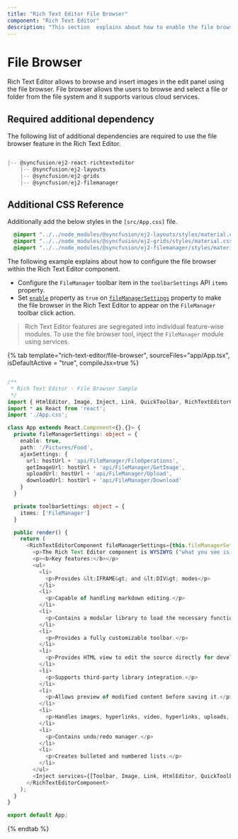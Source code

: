 ```yaml
---
title: "Rich Text Editor File Browser"
component: "Rich Text Editor"
description: "This section  explains about how to enable the file browser feature in the Syncfusion react Rich Text Editor component."
---
```


# File Browser

Rich Text Editor allows to browse and insert images in the edit panel using the file browser. File browser allows the users to browse and select a file or folder from the file system and it supports various cloud services.

## Required additional dependency

The following list of additional dependencies are required to use the file browser feature in the Rich Text Editor.

```js

|-- @syncfusion/ej2-react-richtexteditor
    |-- @syncfusion/ej2-layouts
    |-- @syncfusion/ej2-grids
    |-- @syncfusion/ej2-filemanager

```

## Additional CSS Reference

Additionally add the below styles in the `[src/App.css]` file.

```css
  @import "../../node_modules/@syncfusion/ej2-layouts/styles/material.css";
  @import "../../node_modules/@syncfusion/ej2-grids/styles/material.css";
  @import "../../node_modules/@syncfusion/ej2-filemanager/styles/material.css";
```

The following example explains about how to configure the file browser within the Rich Text Editor component.

* Configure the `FileManager` toolbar item in the `toolbarSettings` API `items` property.
* Set [`enable`](/rich-text-editor/api-fileManagerSettings.html#enable) property as `true` on [`fileManagerSettings`](/rich-text-editor/api-fileManagerSettings.html) property to make the file browser in the Rich Text Editor to appear on the `FileManager` toolbar click action.

> Rich Text Editor features are segregated into individual feature-wise modules. To use the file browser tool, inject the `FileManager` module using services.

{% tab template="rich-text-editor/file-browser", sourceFiles="app/App.tsx", isDefaultActive = "true", compileJsx=true %}

```typescript

/**
 * Rich Text Editor - File Browser Sample
 */
import { HtmlEditor, Image, Inject, Link, QuickToolbar, RichTextEditorComponent, Toolbar, FileManager } from '@syncfusion/ej2-react-richtexteditor';
import * as React from 'react';
import './App.css';

class App extends React.Component<{},{}> {
  private fileManagerSettings: object = {
    enable: true,
    path: '/Pictures/Food',
    ajaxSettings: {
      url: hostUrl + 'api/FileManager/FileOperations',
      getImageUrl: hostUrl + 'api/FileManager/GetImage',
      uploadUrl: hostUrl + 'api/FileManager/Upload',
      downloadUrl: hostUrl + 'api/FileManager/Download'
    }
  }

  private toolbarSettings: object = {
    items: ['FileManager']
  }

  public render() {
    return (
      <RichTextEditorComponent fileManagerSettings={this.fileManagerSettings} toolbarSettings={this.toolbarSettings}>
        <p>The Rich Text Editor component is WYSIWYG ("what you see is what you get") editor that provides the best user experience to create and update the content. Users can format their content using standard toolbar commands.</p>
        <p><b>Key features:</b></p>
        <ul>
          <li>
            <p>Provides &lt;IFRAME&gt; and &lt;DIV&gt; modes</p>
          </li>
          <li>
            <p>Capable of handling markdown editing.</p>
          </li>
          <li>
            <p>Contains a modular library to load the necessary functionality on demand.</p>
          </li>
          <li>
            <p>Provides a fully customizable toolbar.</p>
          </li>
          <li>
            <p>Provides HTML view to edit the source directly for developers.</p>
          </li>
          <li>
            <p>Supports third-party library integration.</p>
          </li>
          <li>
            <p>Allows preview of modified content before saving it.</p>
          </li>
          <li>
            <p>Handles images, hyperlinks, video, hyperlinks, uploads, etc.</p>
          </li>
          <li>
            <p>Contains undo/redo manager.</p>
          </li>
          <li>
            <p>Creates bulleted and numbered lists.</p>
          </li>
        </ul>
        <Inject services={[Toolbar, Image, Link, HtmlEditor, QuickToolbar, FileManager]} />
      </RichTextEditorComponent>
    );
  }
}

export default App;

```

{% endtab %}